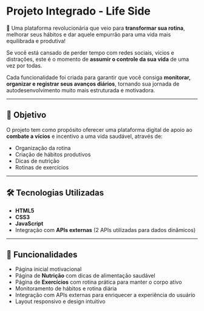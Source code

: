 # Projeto Integrado - Life Side

🚀 Uma plataforma revolucionária que veio para **transformar sua rotina**, melhorar seus hábitos e dar aquele empurrão para uma vida mais equilibrada e produtiva!

Se você está cansado de perder tempo com redes sociais, vícios e distrações, este é o momento de **assumir o controle da sua vida** de uma vez por todas.  

Cada funcionalidade foi criada para garantir que você consiga **monitorar, organizar e registrar seus avanços diários**, tornando sua jornada de autodesenvolvimento muito mais estruturada e motivadora.  

---

## 🎯 Objetivo
O projeto tem como propósito oferecer uma plataforma digital de apoio ao **combate a vícios** e incentivo a uma vida saudável, através de:
- Organização da rotina
- Criação de hábitos produtivos
- Dicas de nutrição
- Rotinas de exercícios

---

## 🛠 Tecnologias Utilizadas
- **HTML5**
- **CSS3**
- **JavaScript**
- Integração com **APIs externas** (2 APIs utilizadas para dados dinâmicos)

---

## 📌 Funcionalidades
- Página inicial motivacional
- Página de **Nutrição** com dicas de alimentação saudável
- Página de **Exercícios** com rotina prática para manter o corpo ativo
- Monitoramento de hábitos e rotina diária
- Integração com APIs externas para enriquecer a experiência do usuário
- Layout responsivo e design intuitivo

